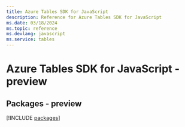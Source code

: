```yaml
---
title: Azure Tables SDK for JavaScript
description: Reference for Azure Tables SDK for JavaScript
ms.date: 03/18/2024
ms.topic: reference
ms.devlang: javascript
ms.service: tables
---
```

# Azure Tables SDK for JavaScript - preview
## Packages - preview
[!INCLUDE [packages](tables-index.md)]